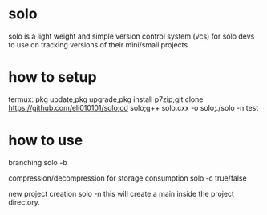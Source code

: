 # solo 
solo is a light weight and simple version control system (vcs) 
for solo devs to use on tracking versions of their mini/small projects 

# how to setup 
termux: pkg update;pkg upgrade;pkg install p7zip;git clone https://github.com/eli010101/solo;cd solo;g++ solo.cxx -o solo;./solo -n test

# how to use 
branching
solo -b <pathtobranch> <newbranchname>

compression/decompression for storage consumption 
solo -c true/false <pathtocompress>

new project creation 
solo -n <projectname>
this will create a main inside the project directory.
